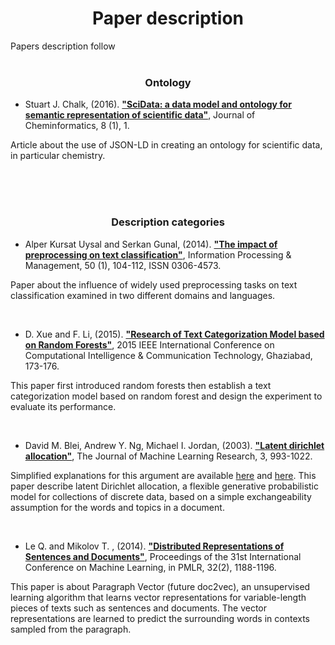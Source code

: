 <div align = "center">
<h1>Paper description</h1>
</div>
Papers description follow
<br>
<br>
<div align = "center">
<h3>Ontology</h3>
</div>

- Stuart J. Chalk, (2016). <a href = "https://gitlab.com/DBertazioli/meetology/blob/master/paper/SciData%20a%20data%20model%20and%20ontology%20for%20semantic%20representation%20of%20scientific%20data.pdf"><strong>"SciData: a data model and ontology for semantic representation of scientific data"</strong></a>, Journal of Cheminformatics, 8 (1), 1.


<p>Article about the use of JSON-LD in creating an ontology for scientific data, in particular chemistry.</p>
<br>
<br>
<br>
<div align = "center">
<h3>Description categories</h3>
</div>

- Alper Kursat Uysal and Serkan Gunal, (2014). <a href = "https://gitlab.com/DBertazioli/meetology/blob/master/paper/The%20impact%20of%20preprocessing%20on%20text%20classification.pdf"><strong>"The impact of preprocessing on text classification"</strong></a>, Information Processing & Management, 50 (1), 104-112, ISSN 0306-4573.
<p>Paper about the influence of widely used preprocessing tasks on text classification examined in two different domains and languages.</p>
<br>

- D. Xue and F. Li, (2015). <a href  = "https://gitlab.com/DBertazioli/meetology/blob/master/paper/Random_forest_text_categorization_models.pdf"><strong>"Research of Text Categorization Model based on Random Forests"</strong></a>,  2015 IEEE International Conference on Computational Intelligence & Communication Technology, Ghaziabad, 173-176.
<p>This paper first introduced random forests then establish a text categorization model based on random forest and design the experiment to evaluate its performance.</p>
<br>

- David M. Blei, Andrew Y. Ng, Michael I. Jordan, (2003). <a href = "https://gitlab.com/DBertazioli/meetology/blob/master/paper/LDA.pdf"><strong>"Latent dirichlet allocation"</strong></a>, The Journal of Machine Learning Research, 3, 993-1022. 
<p>Simplified explanations for this argument are available <a href = "http://www.andreaminini.com/semantica/latent-dirichlet-allocation-lda#come_funziona_l'allocazione_lda">here</a> and <a href = "https://towardsdatascience.com/light-on-math-machine-learning-intuitive-guide-to-latent-dirichlet-allocation-437c81220158">here</a>. This paper describe latent Dirichlet allocation, a flexible generative probabilistic model for collections of discrete data, based on a simple exchangeability assumption for the words and topics in a document.</p>
<br>

-  Le Q. and Mikolov T. , (2014). <a href = "https://gitlab.com/DBertazioli/meetology/blob/master/paper/paragraph_vector.pdf"><strong>"Distributed Representations of Sentences and Documents"</strong></a>, Proceedings of the 31st International Conference on Machine Learning, in PMLR, 32(2), 1188-1196.
<p>This paper is about Paragraph Vector (future doc2vec), an unsupervised learning algorithm that learns vector representations for variable-length pieces of texts such as sentences and documents. The vector representations are learned to predict the surrounding words in contexts sampled from the paragraph.</p>
